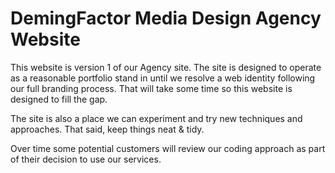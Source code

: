 DemingFactor Media Design Agency Website
========================================

This website is version 1 of our Agency site.
The site is designed to operate as a reasonable portfolio stand in until we resolve
a web identity following our full branding process. That will take some time so this website is designed to fill the gap.

The site is also a place we can experiment and try new techniques and approaches.
That said, keep things neat & tidy.

Over time some potential customers will review our coding approach as part of their decision to use our services.
